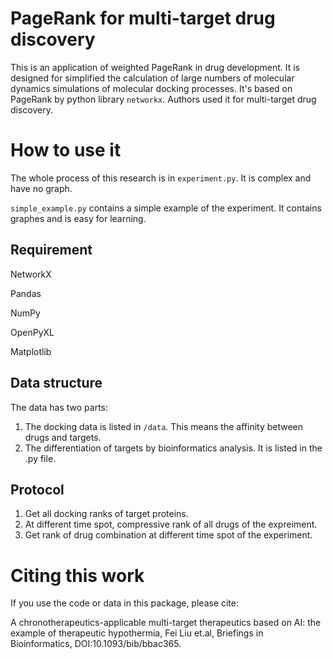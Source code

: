 # PageRank for multi-target drug discovery

This is an application of weighted PageRank in drug development. It is designed for simplified the calculation of large numbers of molecular dynamics simulations of molecular docking processes. It's based on PageRank by python library `networkx`. Authors used it for multi-target drug discovery.

# How to use it

The whole process of this research is in `experiment.py`. It is complex and have no graph.

`simple_example.py` contains a simple example of the experiment. It contains graphes and is easy for learning.

## Requirement

NetworkX

Pandas

NumPy

OpenPyXL

Matplotlib

## Data structure

The data has two parts:

1. The docking data is listed in `/data`. This means the affinity between drugs and targets.
2. The differentiation of targets by bioinformatics analysis. It is listed in the .py file.

## Protocol

1. Get all docking ranks of target proteins.
2. At different time spot, compressive rank of all drugs of the expreiment.
3. Get rank of drug combination at different time spot of the experiment.

# Citing this work

If you use the code or data in this package, please cite:

A chronotherapeutics-applicable multi-target therapeutics based on AI: the example of therapeutic hypothermia, Fei Liu et.al, Briefings in Bioinformatics, DOI:10.1093/bib/bbac365.
